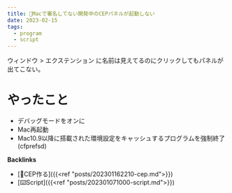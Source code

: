```yaml
---
title: 📝Macで署名してない開発中のCEPパネルが起動しない
date: 2023-02-15
tags:
  - program
  - script
---
```


ウィンドウ > エクステンション に名前は見えてるのにクリックしてもパネルが出てこない。

# やったこと
- デバッグモードをオンに
- Mac再起動
- Mac10.9以降に搭載された環境設定をキャッシュするプログラムを強制終了(cfprefsd)

**Backlinks**
- [📝CEP作る]({{<ref "posts/202301162210-cep.md">}})  
- [⌨️Script]({{<ref "posts/202301071000-script.md">}})  